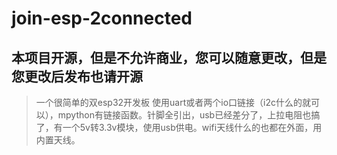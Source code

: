 # join-esp-2connected
## 本项目开源，但是不允许商业，您可以随意更改，但是您更改后发布也请开源
> 一个很简单的双esp32开发板
使用uart或者两个io口链接（i2c什么的就可以），mpython有链接函数。针脚全引出，usb已经差分了，上拉电阻也搞了，有一个5v转3.3v模块，使用usb供电。wifi天线什么的也都在外面，用内置天线。


